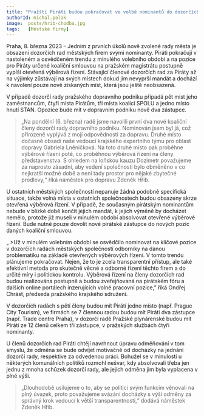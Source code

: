 ```yaml
---
title: "Pražští Piráti budou pokračovat ve volbě nominantů do dozorčích rad městských společností na základě otevřených výběrových řízení"
authorId: michal.polak
image:  posts/hrib-chodba.jpg
tags:   [Městské firmy]
---
```


Praha, 8. března 2023 – Jedním z prvních úkolů nově zvolené rady města je obsazení dozorčích rad městských firem svými nominanty. Piráti pokračují v nastoleném a osvědčeném trendu z minulého volebního období a na pozice pro Piráty určené koaliční smlouvou na pražském magistrátu postupně vypíší otevřená výběrová řízení. Stávající členové dozorčích rad za Piráty až na výjimky zůstávají na svých místech dokud jim nevyprší mandát a dochází k navolení pouze nově získaných míst, která jsou ještě neobsazená. 

V případě dozorčí rady pražského dopravního podniku připadá pět míst jeho zaměstnancům, čtyři místa Pirátům, tři místa koalici SPOLU a jedno místo hnutí STAN. Opozice bude mít v dopravním podniku nově dva zástupce.

> „Na pondělní (6. března) radě jsme navolili první dva nové koaliční členy dozorčí rady dopravního podniku. Nominován jsem byl já, což přirozeně vyplývá z mojí odpovědnosti za dopravu. Druhé místo dočasně obsadí naše vedoucí krajského expertního týmu pro oblast dopravy Gabriela Lněničková. Na toto druhé místo pak proběhne výběrové řízení poté, co proběhnou výběrová řízení na členy představenstva. S ohledem na loňskou kauzu Dozimetr považujeme za naprosto zásadní, aby vedení společnosti bylo obměněno v co nejkratší možné době a není tady prostor pro nějaké zbytečné prodlevy,“ říká náměstek pro dopravu Zdeněk Hřib.

U ostatních městských společností nepanuje žádná podobně specifická situace, takže volná místa v ostatních společnostech budou obsazeny skrze otevřená výběrová řízení. V případě, že současným pirátským nominantům nebude v blízké době končit jejich mandát, k jejich výměně by docházet nemělo, protože již museli v minulém období absolvovat otevřené výběrové řízení. Bude nutné pouze dovolit nové pirátské zástupce do nových pozic daných koaliční smlouvou.

„ >Už v minulém volebním období se osvědčilo nominovat na klíčové pozice v dozorčích radách městských společností odborníky na danou problematiku na základě otevřených výběrových řízení. V tomto trendu plánujeme pokračovat. Nejen, že to je zcela transparentní přístup, ale také efektivní metoda pro skutečně věcné a odborné řízení těchto firem a do určité míry i politickou kontrolu. Výběrová řízení na členy dozorčích rad budou realizována postupně a budou zveřejňovaná na pirátském fóru a dalších online portálech inzerujících volné pracovní pozice,” říká Ondřej Chrást, předseda pražského krajského sdružení. 

V dozorčích radách s pěti členy budou mít Piráti jedno místo (např. Prague City Tourism), ve firmách se 7 člennou radou budou mít Piráti dva zástupce (např. Trade centre Praha), v dozorčí radě Pražské plynárenské budou mít Piráti ze 12 členů celkem tři zástupce, v pražských službách čtyři nominanty.

U členů dozorčích rad Piráti chtějí navrhnout úpravu odměňování v tom smyslu, že odměna se bude odvíjet motivačně od docházky na jednání dozorčí rady, respektive za odvedenou práci. Bohužel se v minulosti u některých komunálních politiků rozmohl nešvar, kdy absolvovali třeba jen jednu z mnoha schůzek dozorčí rady, ale jejich odměna jim byla vyplacena v plné výši.

> „Dlouhodobě usilujeme o to, aby se politici svým funkcím věnovali na plný úvazek, proto považujeme svázání docházky s výší odměny za správný krok vedoucí k větší transparentnosti,“ dodává náměstek Zdeněk Hřib.
